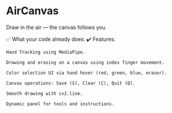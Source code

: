 # AirCanvas
Draw in the air — the canvas follows you.

✅ What your code already does:
✔️ Features:

    Hand Tracking using MediaPipe.

    Drawing and erasing on a canvas using index finger movement.

    Color selection UI via hand hover (red, green, blue, eraser).

    Canvas operations: Save (S), Clear (C), Quit (Q).

    Smooth drawing with cv2.line.

    Dynamic panel for tools and instructions.
